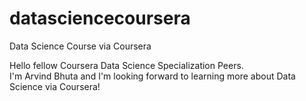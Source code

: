 datasciencecoursera
===================
Data Science Course via Coursera

Hello fellow Coursera Data Science Specialization Peers.  
I'm Arvind Bhuta and I'm looking forward to learning more about Data Science via Coursera! 

